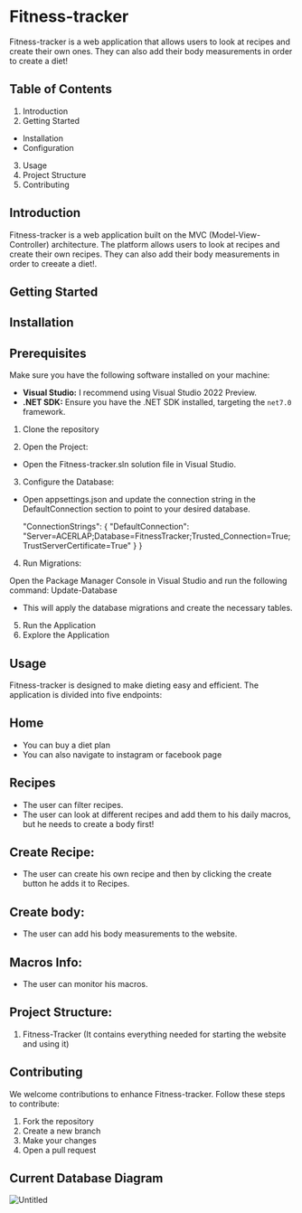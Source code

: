 # Fitness-tracker

Fitness-tracker is a web application that allows users to look at recipes and create their own ones. They can also add their body measurements in order to create a diet!

## Table of Contents
1. Introduction
2. Getting Started
- Installation
- Configuration
3. Usage
4. Project Structure
5. Contributing


  
## Introduction
Fitness-tracker is a web application built on the MVC (Model-View-Controller) architecture.
The platform allows users to look at recipes and create their own recipes. They can also add their body measurements in order to creeate a diet!.


## Getting Started

## Installation

## Prerequisites
Make sure you have the following software installed on your machine:

- **Visual Studio:** I recommend using Visual Studio 2022 Preview.
- **.NET SDK:** Ensure you have the .NET SDK installed, targeting the `net7.0` framework.

1. Clone the repository

2. Open the Project:

- Open the Fitness-tracker.sln solution file in Visual Studio.

3. Configure the Database:

- Open appsettings.json and update the connection string in the DefaultConnection section to point to your desired database.

  "ConnectionStrings": {
    "DefaultConnection": "Server=ACERLAP;Database=FitnessTracker;Trusted_Connection=True;TrustServerCertificate=True"
  }
 }

4. Run Migrations:

Open the Package Manager Console in Visual Studio and run the following command:
Update-Database
- This will apply the database migrations and create the necessary tables.

5. Run the Application
6. Explore the Application

## Usage
Fitness-tracker is designed to make dieting easy and efficient. The application is divided into five endpoints:

## Home
- You can buy a diet plan
- You can also navigate to instagram or facebook page
  
## Recipes
- The user can filter recipes.
- The user can look at different recipes and add them to his daily macros, but he needs to create a body first!

## Create Recipe: 
- The user can create his own recipe and then by clicking the create button he adds it to Recipes.
  
## Create body: 
- The user can add his body measurements to the website.

## Macros Info:
- The user can monitor his macros.


## Project Structure:
1. Fitness-Tracker (It contains everything needed for starting the website and using it)


## Contributing
We welcome contributions to enhance Fitness-tracker. Follow these steps to contribute:

1. Fork the repository
2. Create a new branch
3. Make your changes
4. Open a pull request

## Current Database Diagram
![Untitled](https://github.com/Dotoks/Fitness-tracker/assets/53398611/fd1c24d6-5f36-4d8a-961a-c9243954d47f)

